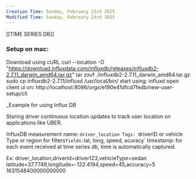 ```yaml
---
Creation Time: Sunday, February 23rd 2025
Modified Time: Sunday, February 23rd 2025
---
```

[[TIME SERIES DB]]

### Setup on mac: 
Download using cURL
curl --location -O "https://download.influxdata.com/influxdb/releases/influxdb2-2.7.11_darwin_amd64.tar.gz"
tar zxvf ./influxdb2-2.7.11_darwin_amd64.tar.gz
sudo cp influxdb2-2.7.11/influxd /usr/local/bin/
start using: influxd
open client ui on: http://localhost:8086/orgs/e190e41dfcd7fedb/new-user-setup/cli

_Example for using Influx DB

Storing driver continuous location updates  to track user location on applications like UBER.

InfluxDB measurement name: `driver_location
Tags: `driverID or vehicle Type or region for filters`
fields: `lat, long, speed, acuracy`
timestamp: for each event received at time series db, time is automatically captured.

Ex: driver_location,driverId=driver123,vehicleType=sedan latitude=37.7749,longitude=-122.4194,speed=45,accuracy=5 1631548400000000000


